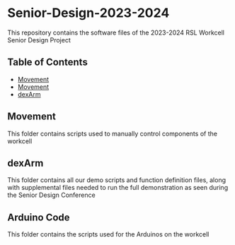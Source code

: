 # Senior-Design-2023-2024
This repository contains the software files of the 2023-2024 RSL Workcell Senior Design Project

## Table of Contents

- [Movement](#Arduino_Code)
- [Movement](#Movement)
- [dexArm](#dexArm)


## Movement
This folder contains scripts used to manually control components of the workcell

## dexArm
This folder contains all our demo scripts and function definition files, along with supplemental files needed to run the full demonstration as seen during the Senior Design Conference

## Arduino Code
This folder contains the scripts used for the Arduinos on the workcell
